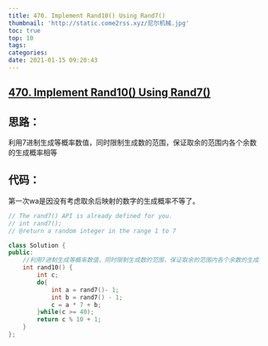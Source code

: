 ```yaml
---
title: 470. Implement Rand10() Using Rand7()
thumbnail: 'http://static.come2rss.xyz/尼尔机械.jpg'
toc: true
top: 10
tags:
categories:
date: 2021-01-15 09:20:43
---
```




## [470. Implement Rand10() Using Rand7()](https://leetcode-cn.com/problems/implement-rand10-using-rand7/)



## 思路：

利用7进制生成等概率数值，同时限制生成数的范围，保证取余的范围内各个余数的生成概率相等

<!-- more -->



## 代码：

第一次wa是因没有考虑取余后映射的数字的生成概率不等了。



```c++
// The rand7() API is already defined for you.
// int rand7();
// @return a random integer in the range 1 to 7

class Solution {
public:
    //利用7进制生成等概率数值，同时限制生成数的范围，保证取余的范围内各个余数的生成概率相等
    int rand10() {
        int c;
        do{            
            int a = rand7()- 1;
            int b = rand7() - 1;
            c = a * 7 + b;
        }while(c >= 40);
        return c % 10 + 1;
    }
};
```